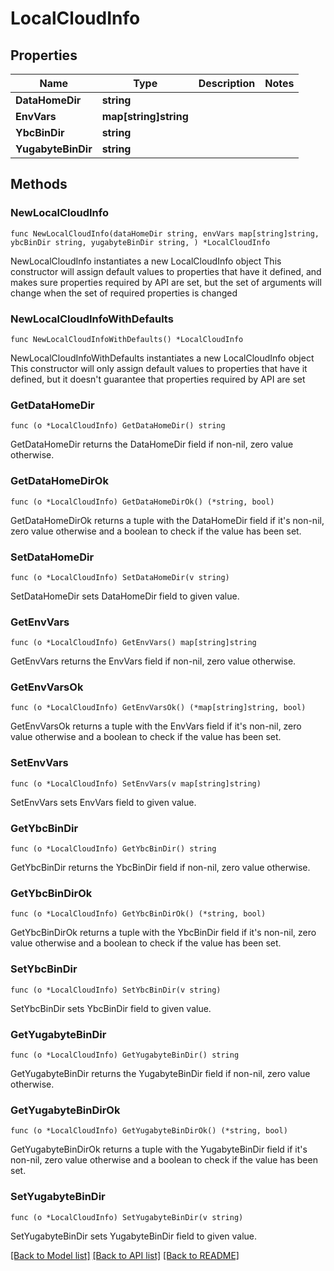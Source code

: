 # LocalCloudInfo

## Properties

Name | Type | Description | Notes
------------ | ------------- | ------------- | -------------
**DataHomeDir** | **string** |  | 
**EnvVars** | **map[string]string** |  | 
**YbcBinDir** | **string** |  | 
**YugabyteBinDir** | **string** |  | 

## Methods

### NewLocalCloudInfo

`func NewLocalCloudInfo(dataHomeDir string, envVars map[string]string, ybcBinDir string, yugabyteBinDir string, ) *LocalCloudInfo`

NewLocalCloudInfo instantiates a new LocalCloudInfo object
This constructor will assign default values to properties that have it defined,
and makes sure properties required by API are set, but the set of arguments
will change when the set of required properties is changed

### NewLocalCloudInfoWithDefaults

`func NewLocalCloudInfoWithDefaults() *LocalCloudInfo`

NewLocalCloudInfoWithDefaults instantiates a new LocalCloudInfo object
This constructor will only assign default values to properties that have it defined,
but it doesn't guarantee that properties required by API are set

### GetDataHomeDir

`func (o *LocalCloudInfo) GetDataHomeDir() string`

GetDataHomeDir returns the DataHomeDir field if non-nil, zero value otherwise.

### GetDataHomeDirOk

`func (o *LocalCloudInfo) GetDataHomeDirOk() (*string, bool)`

GetDataHomeDirOk returns a tuple with the DataHomeDir field if it's non-nil, zero value otherwise
and a boolean to check if the value has been set.

### SetDataHomeDir

`func (o *LocalCloudInfo) SetDataHomeDir(v string)`

SetDataHomeDir sets DataHomeDir field to given value.


### GetEnvVars

`func (o *LocalCloudInfo) GetEnvVars() map[string]string`

GetEnvVars returns the EnvVars field if non-nil, zero value otherwise.

### GetEnvVarsOk

`func (o *LocalCloudInfo) GetEnvVarsOk() (*map[string]string, bool)`

GetEnvVarsOk returns a tuple with the EnvVars field if it's non-nil, zero value otherwise
and a boolean to check if the value has been set.

### SetEnvVars

`func (o *LocalCloudInfo) SetEnvVars(v map[string]string)`

SetEnvVars sets EnvVars field to given value.


### GetYbcBinDir

`func (o *LocalCloudInfo) GetYbcBinDir() string`

GetYbcBinDir returns the YbcBinDir field if non-nil, zero value otherwise.

### GetYbcBinDirOk

`func (o *LocalCloudInfo) GetYbcBinDirOk() (*string, bool)`

GetYbcBinDirOk returns a tuple with the YbcBinDir field if it's non-nil, zero value otherwise
and a boolean to check if the value has been set.

### SetYbcBinDir

`func (o *LocalCloudInfo) SetYbcBinDir(v string)`

SetYbcBinDir sets YbcBinDir field to given value.


### GetYugabyteBinDir

`func (o *LocalCloudInfo) GetYugabyteBinDir() string`

GetYugabyteBinDir returns the YugabyteBinDir field if non-nil, zero value otherwise.

### GetYugabyteBinDirOk

`func (o *LocalCloudInfo) GetYugabyteBinDirOk() (*string, bool)`

GetYugabyteBinDirOk returns a tuple with the YugabyteBinDir field if it's non-nil, zero value otherwise
and a boolean to check if the value has been set.

### SetYugabyteBinDir

`func (o *LocalCloudInfo) SetYugabyteBinDir(v string)`

SetYugabyteBinDir sets YugabyteBinDir field to given value.



[[Back to Model list]](../README.md#documentation-for-models) [[Back to API list]](../README.md#documentation-for-api-endpoints) [[Back to README]](../README.md)


